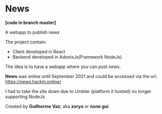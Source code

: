# News 
**[code in branch master]**

A webapp to publish news

The project contain:
- Client developed in React
- Backend developed in AdonisJs(Framework NodeJs)

The idea is to have a webapp where you can post news.

**News** was online until September 2021 and could be accessed via the url: https://news.hackin.online/

I had to take the site down due to Umbler (platform it hosted) no longer supporting NodeJs


Created by **Guilherme Vaz**, aka **zorya** or **none gui**.
